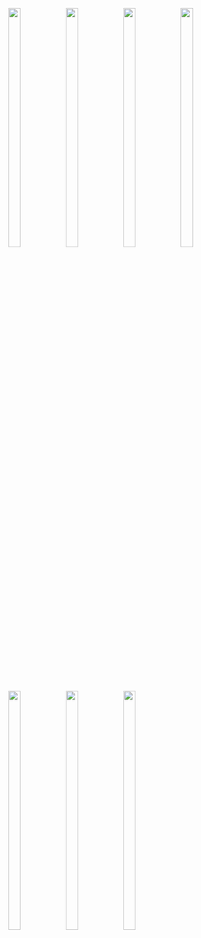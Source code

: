 <p>
  <img src = "https://github.com/theAkHilsarkar18/Visiting_Card_App/assets/113697861/2ac6ea08-3ab1-4bc2-a41a-322703b91d93" width=22% height=35%>
   <img src = "https://github.com/theAkHilsarkar18/Visiting_Card_App/assets/113697861/42e67aa6-8a19-4196-96c8-b2c7f068f99b" width=22% height=35%>
  <img src = "https://github.com/theAkHilsarkar18/Visiting_Card_App/assets/113697861/1d065c9a-405f-474f-bd91-b953012b0343" width=22% height=35%>
    <img src = "https://github.com/theAkHilsarkar18/Visiting_Card_App/assets/113697861/d981f190-05d2-4cc2-8f0d-ff62540c03bf" width=22% height=35%>
 <img src = "https://github.com/theAkHilsarkar18/Visiting_Card_App/assets/113697861/abc9048d-8ab1-4d1a-99b6-df681f2a9211" width=22% height=35%>
  
   
 <img src = "https://github.com/theAkHilsarkar18/Visiting_Card_App/assets/113697861/3b4595fb-5964-45a5-a9dc-42a4ab9cb901" width=22% height=35%>
  <img src = "https://github.com/theAkHilsarkar18/Visiting_Card_App/assets/113697861/e7fb0150-4945-4a28-a88d-7a87b4131699" width=22% height=35%>
   
     
</p>

